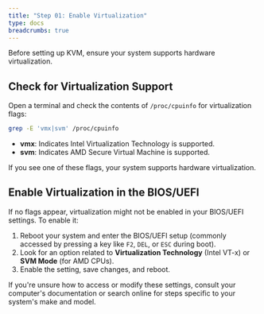 ```yaml
---
title: "Step 01: Enable Virtualization"
type: docs
breadcrumbs: true
---
```


Before setting up KVM, ensure your system supports hardware virtualization.

## Check for Virtualization Support

Open a terminal and check the contents of `/proc/cpuinfo` for virtualization flags:

```bash
grep -E 'vmx|svm' /proc/cpuinfo
```

- **vmx**: Indicates Intel Virtualization Technology is supported.
- **svm**: Indicates AMD Secure Virtual Machine is supported.

If you see one of these flags, your system supports hardware virtualization.

## Enable Virtualization in the BIOS/UEFI

If no flags appear, virtualization might not be enabled in your BIOS/UEFI settings. To enable it:

1. Reboot your system and enter the BIOS/UEFI setup (commonly accessed by pressing a key like `F2`, `DEL`, or `ESC` during boot).
2. Look for an option related to **Virtualization Technology** (Intel VT-x) or **SVM Mode** (for AMD CPUs).
3. Enable the setting, save changes, and reboot.

If you're unsure how to access or modify these settings, consult your computer's documentation or search online for steps specific to your system's make and model.
